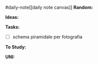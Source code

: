 #daily-note[[daily note canvas]] 
**Random:**


**Ideas:**


**Tasks:**
- [ ] schema piramidale per fotografia

**To Study:**


**UNI:**

